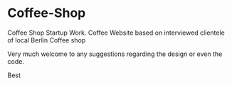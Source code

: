 # Coffee-Shop
Coffee Shop Startup Work. Coffee Website based on interviewed clientele of local Berlin Coffee shop

Very much welcome to any suggestions regarding the design or even the code.

Best

